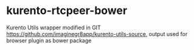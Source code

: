 # kurento-rtcpeer-bower
Kurento Utils wrapper modified in GIT https://github.com/imaginegr8app/kurento-utils-source, output used for browser plugin as bower package
